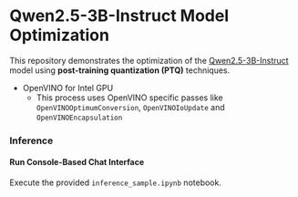 # Qwen2.5-3B-Instruct Model Optimization

This repository demonstrates the optimization of the [Qwen2.5-3B-Instruct](https://huggingface.co/Qwen/Qwen2.5-3B-Instruct) model using **post-training quantization (PTQ)** techniques.
- OpenVINO for Intel GPU
   + This process uses OpenVINO specific passes like `OpenVINOOptimumConversion`, `OpenVINOIoUpdate` and `OpenVINOEncapsulation`

### **Inference**

#### **Run Console-Based Chat Interface**
Execute the provided `inference_sample.ipynb` notebook.
